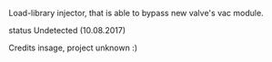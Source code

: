Load-library injector, that is able to bypass new valve's vac module.

status
Undetected (10.08.2017)

Credits
insage,
project unknown :)
